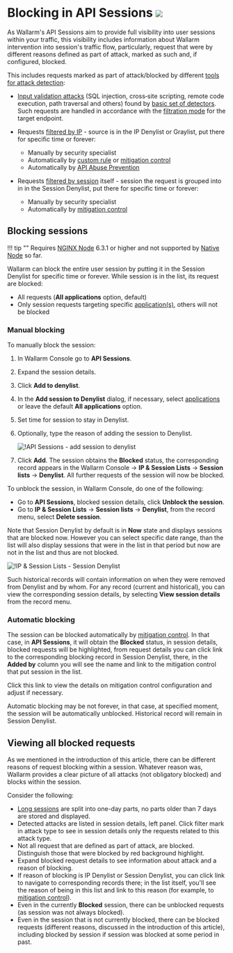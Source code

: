 # Blocking in API Sessions <a href="../../about-wallarm/subscription-plans/#waap-and-advanced-api-security"><img src="../../images/api-security-tag.svg" style="border: none;"></a>

As Wallarm's API Sessions aim to provide full visibility into user sessions within your traffic, this visibility includes information about Wallarm intervention into session's traffic flow, particularly, request that were by different reasons defined as part of attack, marked as such and, if configured, blocked.

This includes requests marked as part of attack/blocked by different [tools for attack detection](../about-wallarm/protecting-against-attacks.md#tools-for-attack-detection):

* [Input validation attacks](../attacks-vulns-list.md#attack-types) (SQL injection, cross‑site scripting, remote code execution, path traversal and others) found by [basic set of detectors](../about-wallarm/protecting-against-attacks.md#basic-set-of-detectors). Such requests are handled in accordance with the [filtration mode](../admin-en/configure-wallarm-mode.md) for the target endpoint.
* Requests [filtered by IP](../user-guides/ip-lists/overview.md) - source is in the IP Denylist or Graylist, put there for specific time or forever:

    * Manually by security specialist
    * Automatically by [custom rule](../user-guides/rules/rules.md) or [mitigation control](../about-wallarm/mitigation-controls-overview.md)
    * Automatically by [API Abuse Prevention](../api-abuse-prevention/overview.md)

* Requests [filtered by session](#blocking-sessions) itself - session the request is grouped into in in the Session Denylist, put there for specific time or forever:

    * Manually by security specialist
    * Automatically by [mitigation control](../about-wallarm/mitigation-controls-overview.md)

## Blocking sessions

!!! tip ""
    Requires [NGINX Node](../installation/nginx-native-node-internals.md#nginx-node) 6.3.1 or higher and not supported by [Native Node](../installation/nginx-native-node-internals.md#native-node) so far.

Wallarm can block the entire user session by putting it in the Session Denylist for specific time or forever. While session is in the list, its request are blocked:

* All requests (**All applications** option, default)
* Only session requests targeting specific [application(s)](../user-guides/settings/applications.md), others will not be blocked

### Manual blocking

To manually block the session:

1. In Wallarm Console go to **API Sessions**.
1. Expand the session details.
1. Click **Add to denylist**.
1. In the **Add session to Denylist** dialog, if necessary, select [applications](../user-guides/settings/applications.md) or leave the default **All applications** option.
1. Set time for session to stay in Denylist.
1. Optionally, type the reason of adding the session to Denylist.

    ![!API Sessions - add session to denylist](../images/api-sessions/api-sessions-add-session-to-denylist.png)

1. Click **Add**. The session obtains the **Blocked** status, the corresponding record appears in the Wallarm Console → **IP & Session Lists** → **Session lists** → **Denylist**. All further requests of the session will now be blocked.

To unblock the session, in Wallarm Console, do one of the following:

* Go to **API Sessions**, blocked session details, click **Unblock the session**.
* Go to **IP & Session Lists** → **Session lists** → **Denylist**, from the record menu, select **Delete session**.

Note that Session Denylist by default is in **Now** state and displays sessions that are blocked now. However you can select specific date range, than the list will also display sessions that were in the list in that period but now are not in the list and thus are not blocked.

![!IP & Session Lists - Session Denylist](../images/api-sessions/api-sessions-denylist.png)

Such historical records will contain information on when they were removed from Denylist and by whom. For any record (current and historical), you can view the corresponding session details, by selecting **View session details** from the record menu.

### Automatic blocking

The session can be blocked automatically by [mitigation control](../about-wallarm/mitigation-controls-overview.md). In that case, in **API Sessions**, it will obtain the **Blocked** status, in session details, blocked requests will be highlighted, from request details you can click link to the corresponding blocking record in Session Denylist, there, in the **Added by** column you will see the name and link to the mitigation control that put session in the list.

Click this link to view the details on mitigation control configuration and adjust if necessary.

Automatic blocking may be not forever, in that case, at specified moment, the session will be automatically unblocked. Historical record will remain in Session Denylist.

## Viewing all blocked requests

As we mentioned in the introduction of this article, there can be different reasons of request blocking within a session. Whatever reason was, Wallarm provides a clear picture of all attacks (not obligatory blocked) and blocks within the session.

Consider the following:

* [Long sessions](exploring.md#multi-day-sessions) are split into one-day parts, no parts older than 7 days are stored and displayed.
* Detected attacks are listed in session details, left panel. Click filter mark in attack type to see in session details only the requests related to this attack type.
* Not all request that are defined as part of attack, are blocked. Distinguish those that were blocked by red background highlight.
* Expand blocked request details to see information about attack and a reason of blocking.
* If reason of blocking is IP Denylist or Session Denylist, you can click link to navigate to corresponding records there; in the list itself, you'll see the reason of being in this list and link to this reason (for example, to [mitigation control](../about-wallarm/mitigation-controls-overview.md)).
* Even in the currently **Blocked** session, there can be unblocked requests (as session was not always blocked).
* Even in the session that is not currently blocked, there can be blocked requests (different reasons, discussed in the introduction of this article), including blocked by session if session was blocked at some period in past.
